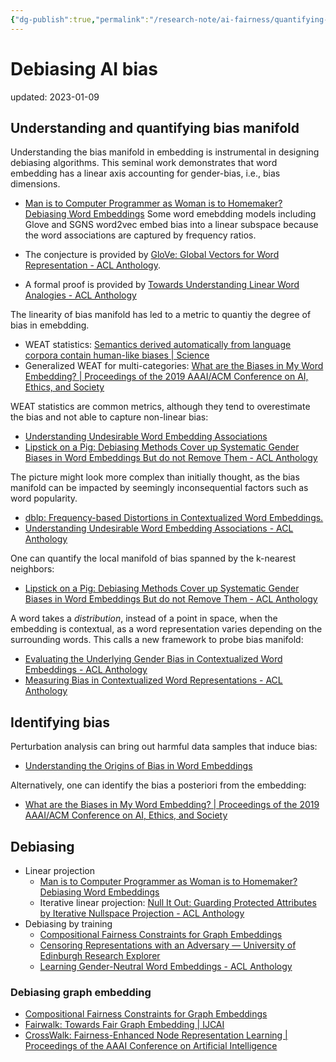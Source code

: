 ```yaml
---
{"dg-publish":true,"permalink":"/research-note/ai-fairness/quantifying-and-debiasing-ai-bias/","dgPassFrontmatter":true}
---
```



# Debiasing AI bias
updated: 2023-01-09


## Understanding and quantifying bias manifold

Understanding the bias manifold in embedding is instrumental in designing debiasing algorithms. This seminal work demonstrates that word embedding has a linear axis accounting for gender-bias, i.e., bias dimensions.

- [Man is to Computer Programmer as Woman is to Homemaker? Debiasing Word Embeddings](https://papers.nips.cc/paper/2016/hash/a486cd07e4ac3d270571622f4f316ec5-Abstract.html)
Some word emebdding models including Glove and SGNS word2vec embed bias into a linear subspace because the word associations are captured by frequency ratios. 

- The conjecture is provided by [GloVe: Global Vectors for Word Representation - ACL Anthology](https://aclanthology.org/D14-1162/).
- A formal proof is provided by [Towards Understanding Linear Word Analogies - ACL Anthology](https://doi.org/10.18653/v1/P19-1315)

The linearity of bias manifold has led to a metric to quantiy the degree of bias in emebdding. 

- WEAT statistics: [Semantics derived automatically from language corpora contain human-like biases | Science](https://www.science.org/doi/10.1126/science.aal4230)
- Generalized WEAT for multi-categories: [What are the Biases in My Word Embedding? | Proceedings of the 2019 AAAI/ACM Conference on AI, Ethics, and Society](https://dl.acm.org/doi/abs/10.1145/3306618.3314270)

WEAT statistics are common metrics, although they tend to overestimate the bias and not able to capture non-linear bias:

- [Understanding Undesirable Word Embedding Associations](https://arxiv.org/abs/1908.06361)
- [Lipstick on a Pig: Debiasing Methods Cover up Systematic Gender Biases in Word Embeddings But do not Remove Them - ACL Anthology](https://aclanthology.org/N19-1061/)

The picture might look more complex than initially thought, as the bias manifold can be impacted by seemingly inconsequential factors such as word popularity. 

- [dblp: Frequency-based Distortions in Contextualized Word Embeddings.](https://dblp.org/rec/journals/corr/abs-2104-08465.html)
- [Understanding Undesirable Word Embedding Associations - ACL Anthology](https://doi.org/10.18653/v1/P19-1166)

One can quantify the local manifold of bias spanned by the k-nearest neighbors: 

- [Lipstick on a Pig: Debiasing Methods Cover up Systematic Gender Biases in Word Embeddings But do not Remove Them - ACL Anthology](https://aclanthology.org/N19-1061/)

A word takes a *distribution*, instead of a point in space, when the embedding is contextual, as a word representation varies depending on the surrounding words. This calls a new framework to probe bias manifold: 

- [Evaluating the Underlying Gender Bias in Contextualized Word Embeddings - ACL Anthology](https://aclanthology.org/W19-3805/)
- [Measuring Bias in Contextualized Word Representations - ACL Anthology](https://aclanthology.org/W19-3823/)


## Identifying bias

Perturbation analysis can bring out harmful data samples that induce bias: 

- [Understanding the Origins of Bias in Word Embeddings](https://proceedings.mlr.press/v97/brunet19a.html)

Alternatively, one can identify the bias a posteriori from the embedding:

- [What are the Biases in My Word Embedding? | Proceedings of the 2019 AAAI/ACM Conference on AI, Ethics, and Society](https://dl.acm.org/doi/abs/10.1145/3306618.3314270)


## Debiasing 

- Linear projection
	- [Man is to Computer Programmer as Woman is to Homemaker? Debiasing Word Embeddings](https://papers.nips.cc/paper/2016/hash/a486cd07e4ac3d270571622f4f316ec5-Abstract.html)
	- Iterative linear projection: [Null It Out: Guarding Protected Attributes by Iterative Nullspace Projection - ACL Anthology](https://aclanthology.org/2020.acl-main.647/)
- Debiasing by training
	- [Compositional Fairness Constraints for Graph Embeddings](https://arxiv.org/abs/1905.10674)
	- [Censoring Representations with an Adversary — University of Edinburgh Research Explorer](https://www.research.ed.ac.uk/en/publications/censoring-representations-with-an-adversary) 
	- [Learning Gender-Neutral Word Embeddings - ACL Anthology](https://aclanthology.org/D18-1521/)

### Debiasing graph embedding 
- [Compositional Fairness Constraints for Graph Embeddings](https://arxiv.org/abs/1905.10674)
- [Fairwalk: Towards Fair Graph Embedding | IJCAI](https://www.ijcai.org/proceedings/2019/456)
- [CrossWalk: Fairness-Enhanced Node Representation Learning | Proceedings of the AAAI Conference on Artificial Intelligence](https://ojs.aaai.org/index.php/AAAI/article/view/21454)